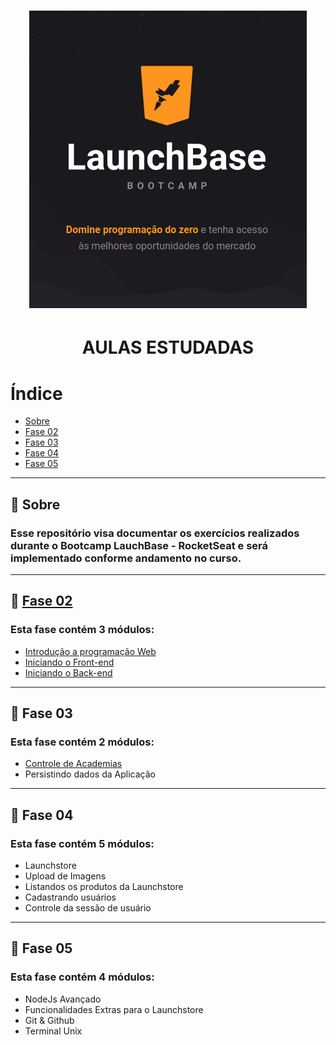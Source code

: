 <h1 align="center">
    <img src="./assets/LaunchBase.png">
</h1>

<h1 align="center">
    AULAS ESTUDADAS
</h1>

# Índice

- [Sobre](#🔖-sobre)
- [Fase 02](#🔖-fase-02)
- [Fase 03](#🔖-fase-03)
- [Fase 04](#🔖-fase-04)
- [Fase 05](#🔖-fase-05)

---

## 🔖 Sobre
<h3>
Esse repositório visa documentar os exercícios realizados durante o Bootcamp LauchBase - RocketSeat e será implementado conforme andamento no curso.
</h3>

---

## 🔖 [Fase 02](./Fase02)
<h3>
Esta fase contém 3 módulos:
</h3>

- [Introdução a programação Web](./Fase-02/01-Iniciando-Javascritp)
- [Iniciando o Front-end](./Fase-02/02-Iniciando-Front-end)
- [Iniciando o Back-end](./Fase-02/03-Iniciando-Back-end)

---

## 🔖 Fase 03
<h3>
Esta fase contém 2 módulos:
</h3>

- [Controle de Academias](./Fase-03/Controle-Academias)
- Persistindo dados da Aplicação

---

## 🔖 Fase 04
<h3>
Esta fase contém 5 módulos:
</h3>

- Launchstore
- Upload de Imagens
- Listandos os produtos da Launchstore
- Cadastrando usuários
- Controle da sessão de usuário

---

## 🔖 Fase 05
<h3>
Esta fase contém 4 módulos:
</h3>

- NodeJs Avançado
- Funcionalidades Extras para o Launchstore
- Git & Github
- Terminal Unix
